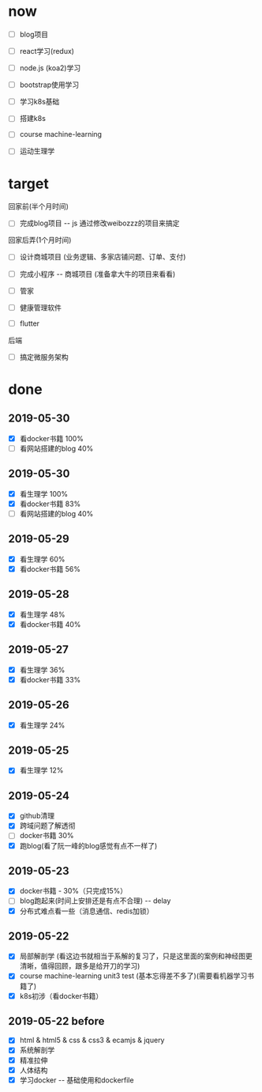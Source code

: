 # now
- [ ] blog项目
- [ ] react学习(redux)
- [ ] node.js (koa2)学习
- [ ] bootstrap使用学习

- [ ] 学习k8s基础
- [ ] 搭建k8s

- [ ] course machine-learning

- [ ] 运动生理学


# target 
回家前(半个月时间)
- [ ] 完成blog项目   -- js 通过修改weibozzz的项目来搞定

回家后弄(1个月时间)
- [ ] 设计商城项目   (业务逻辑、多家店铺问题、订单、支付)
- [ ] 完成小程序     -- 商城项目 (准备拿大牛的项目来看看)
- [ ] 管家

- [ ] 健康管理软件

- [ ] flutter

后端
- [ ] 搞定微服务架构

# done
## 2019-05-30
- [x] 看docker书籍 100%
- [ ] 看网站搭建的blog 40%

## 2019-05-30
- [x] 看生理学 100%
- [x] 看docker书籍 83%
- [ ] 看网站搭建的blog 40%

## 2019-05-29 
- [x] 看生理学 60%
- [x] 看docker书籍 56% 

## 2019-05-28 
- [x] 看生理学 48%
- [x] 看docker书籍 40% 

## 2019-05-27
- [x] 看生理学 36%
- [x] 看docker书籍 33%

## 2019-05-26
- [x] 看生理学 24%

## 2019-05-25
- [x] 看生理学 12%

## 2019-05-24
- [x] github清理
- [x] 跨域问题了解透彻
- [ ] docker书籍 30%
- [x] 跑blog(看了阮一峰的blog感觉有点不一样了)

## 2019-05-23
- [x] docker书籍 - 30%（只完成15%）
- [ ] blog跑起来(时间上安排还是有点不合理)  -- delay
- [x] 分布式难点看一些（消息通信、redis加锁）

## 2019-05-22  
- [x] 局部解剖学  (看这边书就相当于系解的复习了，只是这里面的案例和神经图更清晰，值得回顾，跟多是给开刀的学习)
- [x] course machine-learning unit3 test (基本忘得差不多了)(需要看机器学习书籍了)
- [x] k8s初涉（看docker书籍）

## 2019-05-22  before
- [x] html & html5 & css & css3 & ecamjs & jquery
- [x] 系统解剖学
- [x] 精准拉伸
- [x] 人体结构
- [x] 学习docker  -- 基础使用和dockerfile
